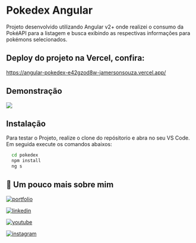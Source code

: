 
# Pokedex Angular

Projeto desenvolvido utilizando Angular v2+ onde realizei o consumo da PokéAPI para a listagem e busca exibindo as respectivas informações para pokémons selecionados.

## Deploy do projeto na Vercel, confira:

https://angular-pokedex-e42gzod8w-jamersonsouza.vercel.app/


## Demonstração
<img src="/src/assets/pokedex_demoapp.gif">

## Instalação

Para testar o Projeto, realize o clone do repósitorio e abra no seu VS Code. Em seguida execute os comandos abaixos:

```bash
  cd pokedex
  npm install
  ng s
```
    
## 🔗 Um pouco mais sobre mim
[![portfolio](https://img.shields.io/badge/meu_portfolio-000?style=for-the-badge&logo=ko-fi&logoColor=white)](https://jamersondev.tech)

[![linkedin](https://img.shields.io/badge/linkedin-0A66C2?style=for-the-badge&logo=linkedin&logoColor=white)](https://www.linkedin.com/in/jamersonsouza)

[![youtube](https://img.shields.io/badge/youtube-fc0000?style=for-the-badge&logo=youtube&logoColor=white)](https://www.youtube.com/channel/UCxApzg-p6Q4kMm30c84x-Qw)


[![instagram](https://img.shields.io/badge/instagram-ec133b?style=for-the-badge&logo=instagram&logoColor=white)](https://www.instagram.com/jamerson.zip/)
